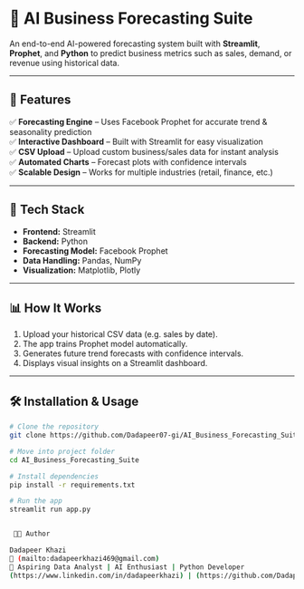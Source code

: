 # 🧠 AI Business Forecasting Suite

An end-to-end AI-powered forecasting system built with **Streamlit**, **Prophet**, and **Python** to predict business metrics such as sales, demand, or revenue using historical data.

---

## 🚀 Features
✅ **Forecasting Engine** – Uses Facebook Prophet for accurate trend & seasonality prediction  
✅ **Interactive Dashboard** – Built with Streamlit for easy visualization  
✅ **CSV Upload** – Upload custom business/sales data for instant analysis  
✅ **Automated Charts** – Forecast plots with confidence intervals  
✅ **Scalable Design** – Works for multiple industries (retail, finance, etc.)

---

## 🧩 Tech Stack
- **Frontend:** Streamlit  
- **Backend:** Python  
- **Forecasting Model:** Facebook Prophet  
- **Data Handling:** Pandas, NumPy  
- **Visualization:** Matplotlib, Plotly

---

## 📊 How It Works
1. Upload your historical CSV data (e.g. sales by date).  
2. The app trains Prophet model automatically.  
3. Generates future trend forecasts with confidence intervals.  
4. Displays visual insights on a Streamlit dashboard.

---

## 🛠️ Installation & Usage
```bash
# Clone the repository
git clone https://github.com/Dadapeer07-gi/AI_Business_Forecasting_Suite.git

# Move into project folder
cd AI_Business_Forecasting_Suite

# Install dependencies
pip install -r requirements.txt

# Run the app
streamlit run app.py


 👨‍💻 Author

Dadapeer Khazi  
📧 (mailto:dadapeerkhazi469@gmail.com)  
💼 Aspiring Data Analyst | AI Enthusiast | Python Developer  
(https://www.linkedin.com/in/dadapeerkhazi) | (https://github.com/Dadapeer07-gi)
